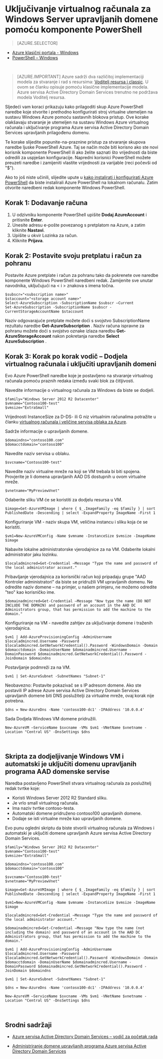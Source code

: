 <properties
    pageTitle="Azure Active Directory Domain Services: Vodič za administraciju | Microsoft Azure"
    description="Upravljani domene pomoću komponente PowerShell Azure i model klasični implementacije pridružite virtualnog računala za Windows."
    services="active-directory-ds"
    documentationCenter=""
    authors="mahesh-unnikrishnan"
    manager="stevenpo"
    editor="curtand"/>

<tags
    ms.service="active-directory-ds"
    ms.workload="identity"
    ms.tgt_pltfrm="na"
    ms.devlang="na"
    ms.topic="article"
    ms.date="10/01/2016"
    ms.author="maheshu"/>


# <a name="join-a-windows-server-virtual-machine-to-a-managed-domain-using-powershell"></a>Uključivanje virtualnog računala za Windows Server upravljanih domene pomoću komponente PowerShell

> [AZURE.SELECTOR]
- [Azure klasični portala - Windows](active-directory-ds-admin-guide-join-windows-vm.md)
- [PowerShell – Windows](active-directory-ds-admin-guide-join-windows-vm-classic-powershell.md)

<br>

> [AZURE.IMPORTANT] Azure sadrži dva različitoj implementaciji modela za stvaranje i rad s resursima: [Voditelj resursa i classic](../resource-manager-deployment-model.md). U ovom se članku opisuje pomoću klasične implementacije modela. Azure servisa Active Directory Domain Services trenutno ne podržava modela Voditelj resursa.

Sljedeći vam koraci prikazuju kako prilagoditi skup Azure PowerShell naredbe koje stvorite i prethodno konfigurirati stroj virtualne utemeljen na sustavu Windows Azure pomoću sastavnih blokova pristup. Ove korake olakšavaju stvaranje je utemeljen na sustavu Windows Azure virtualnog računala i uključivanje programa Azure servisa Active Directory Domain Services upravljanih prilagođenu domenu.

Te korake slijedite popunite-na-praznine pristup za stvaranje skupova naredbe ljuske PowerShell Azure. Taj se način može biti korisno ako ste novi korisnik komponente PowerShell ili ako želite saznati što vrijednosti da biste odredili za uspješan konfiguracije. Napredni korisnici PowerShell možete preuzeti naredbe i zamijeniti vlastite vrijednosti za varijable (reci počevši od "$").

Ako to još niste učinili, slijedite upute u [kako instalirati i konfigurirati Azure PowerShell](../powershell-install-configure.md) da biste instalirali Azure PowerShell na lokalnom računalu. Zatim otvorite naredbeni redak komponente Windows PowerShell.

## <a name="step-1-add-your-account"></a>Korak 1: Dodavanje računa

1. U odzivniku komponente PowerShell upišite **Dodaj AzureAccount** i pritisnite **Enter**.
2. Unesite adresu e-pošte povezanog s pretplatom na Azure, a zatim kliknite **Nastavi**.
3. Upišite u okvir Lozinka za račun.
4. Kliknite **Prijava**.

## <a name="step-2-set-your-subscription-and-storage-account"></a>Korak 2: Postavite svoju pretplatu i račun za pohranu

Postavite Azure pretplate i račun za pohranu tako da pokrenete ove naredbe komponente Windows PowerShell naredbeni redak. Zamijenite sve unutar navodnika, uključujući na < i > znakova s imena točna.

    $subscr="<subscription name>"
    $staccount="<storage account name>"
    Select-AzureSubscription -SubscriptionName $subscr –Current
    Set-AzureSubscription -SubscriptionName $subscr -CurrentStorageAccountName $staccount

Naziv odgovarajuće pretplate možete doći s svojstvo SubscriptionName rezultatu naredbe **Get-AzureSubscription** . Naziv računa ispravne za pohranu možete doći s svojstvo oznake izlaza naredbu **Get-AzureStorageAccount** nakon pokretanja naredbe **Select AzureSubscription** .


## <a name="step-3-step-by-step-walkthrough---provision-the-virtual-machine-and-join-it-to-the-managed-domain"></a>Korak 3: Korak po korak vodič – Dodjela virtualnog računala i uključiti upravljanih domeni
Evo Azure PowerShell naredbe koje je postavljeno na stvaranje virtualnog računala pomoću praznih redaka između svaki blok za čitljivosti.

Navedite informacije o virtualnog računala za Windows da biste se dodjeli.

    $family="Windows Server 2012 R2 Datacenter"
    $vmname="Contoso100-test"
    $vmsize="ExtraSmall"

Vrijednosti InstanceSize za D-DS- ili G niz virtualnim računalima potražite u članku [virtualnog računala i veličine servisa oblaka za Azure](https://msdn.microsoft.com/library/azure/dn197896.aspx).

Sadrže informacije o upravljanih domene.

    $domaindns="contoso100.com"
    $domacctdomain="contoso100"

Navedite naziv servisa u oblaku.

    $svcname="Contoso100-test"

Navedite naziv virtualne mreže na koji se VM trebala bi biti spojena. Provjerite je li domena upravljanih AAD DS dostupnih u ovom virtualne mreže.

    $vnetname="MyPreviewVnet"

Odaberite sliku VM će se koristiti za dodjelu resursa u VM.

    $image=Get-AzureVMImage | where { $_.ImageFamily -eq $family } | sort PublishedDate -Descending | select -ExpandProperty ImageName -First 1

Konfiguriranje VM - naziv skupa VM, veličina instancu i sliku koja će se koristiti.

    $vm1=New-AzureVMConfig -Name $vmname -InstanceSize $vmsize -ImageName $image

Nabavite lokalne administratorske vjerodajnice za na VM. Odaberite lokalni administrator jaku lozinku.

    $localadmincred=Get-Credential –Message "Type the name and password of the local administrator account."

Pribavljanje vjerodajnica za korisnički račun koji pripadaju grupe "AAD Kontroler administratori" da biste se pridružili VM upravljanih domenu. Ne odredite naziv domene – na primjer, u našem primjeru, ne možemo odredite "teo" kao korisničko ime.

    $domainadmincred=Get-Credential –Message "Now type the name (DO NOT INCLUDE THE DOMAIN) and password of an account in the AAD DC Administrators group, that has permission to add the machine to the domain."

Konfiguriranje na VM - navedite zahtjev za uključivanje domene i traženih vjerodajnica.

    $vm1 | Add-AzureProvisioningConfig -AdminUsername $localadmincred.Username -Password $localadmincred.GetNetworkCredential().Password -WindowsDomain -Domain $domacctdomain -DomainUserName $domainadmincred.Username -DomainPassword $domainadmincred.GetNetworkCredential().Password -JoinDomain $domaindns

Postavljanje podmreži za na VM.

    $vm1 | Set-AzureSubnet -SubnetNames "Subnet-1"

Neobavezno: Postavite pokazivač se s IP adresom domene. Ako ste postavili IP adrese Azure servisa Active Directory Domain Services upravljanih domene biti DNS poslužitelji za virtualne mreže, ovaj korak nije potrebna.

    $dns = New-AzureDns -Name 'contoso100-dc1' -IPAddress '10.0.0.4'

Sada Dodjela Windows VM domene pridružili.

    New-AzureVM –ServiceName $svcname -VMs $vm1 -VNetName $vnetname -Location "Central US" -DnsSettings $dns

<br>

## <a name="script-to-provision-a-windows-vm-and-automatically-join-it-to-an-aad-domain-services-managed-domain"></a>Skripta za dodjeljivanje Windows VM i automatski je uključiti domenu upravljanih programa AAD domenske servise
Naredba postavljeno PowerShell stvara virtualnog računala za poslužitelj redak tvrtke koje:

- Koristi Windows Server 2012 R2 Standard sliku.
- Je vrlo small virtualnog računala.
- Ima naziv tvrtke contoso-testa.
- Automatski domene pridruženo contoso100 upravljanih domene.
- Dodaje se isti virtualne mreže kao upravljanih domene.

Evo punu ogledni skriptu da biste stvorili virtualnog računala za Windows i automatski je uključiti domene upravljanih Azure servisa Active Directory Domain Services.

    $family="Windows Server 2012 R2 Datacenter"
    $vmname="Contoso100-test"
    $vmsize="ExtraSmall"

    $domaindns="contoso100.com"
    $domacctdomain="contoso100"

    $svcname="Contoso100-test"
    $vnetname="MyPreviewVnet"

    $image=Get-AzureVMImage | where { $_.ImageFamily -eq $family } | sort PublishedDate -Descending | select -ExpandProperty ImageName -First 1

    $vm1=New-AzureVMConfig -Name $vmname -InstanceSize $vmsize -ImageName $image

    $localadmincred=Get-Credential –Message "Type the name and password of the local administrator account."

    $domainadmincred=Get-Credential –Message "Now type the name (not including the domain) and password of an account in the AAD DC Administrators group, that has permission to add the machine to the domain."

    $vm1 | Add-AzureProvisioningConfig -AdminUsername $localadmincred.Username -Password $localadmincred.GetNetworkCredential().Password -WindowsDomain -Domain $domacctdomain -DomainUserName $domainadmincred.Username -DomainPassword $domainadmincred.GetNetworkCredential().Password -JoinDomain $domaindns

    $vm1 | Set-AzureSubnet -SubnetNames "Subnet-1"

    $dns = New-AzureDns -Name 'contoso100-dc1' -IPAddress '10.0.0.4'

    New-AzureVM –ServiceName $svcname -VMs $vm1 -VNetName $vnetname -Location "Central US" -DnsSettings $dns

<br>

## <a name="related-content"></a>Srodni sadržaji
- [Azure servisa Active Directory Domain Services – vodič za početak rada](./active-directory-ds-getting-started.md)

- [Administriranje domene upravljanih programa Azure servisa Active Directory Domain Services](./active-directory-ds-admin-guide-administer-domain.md)
